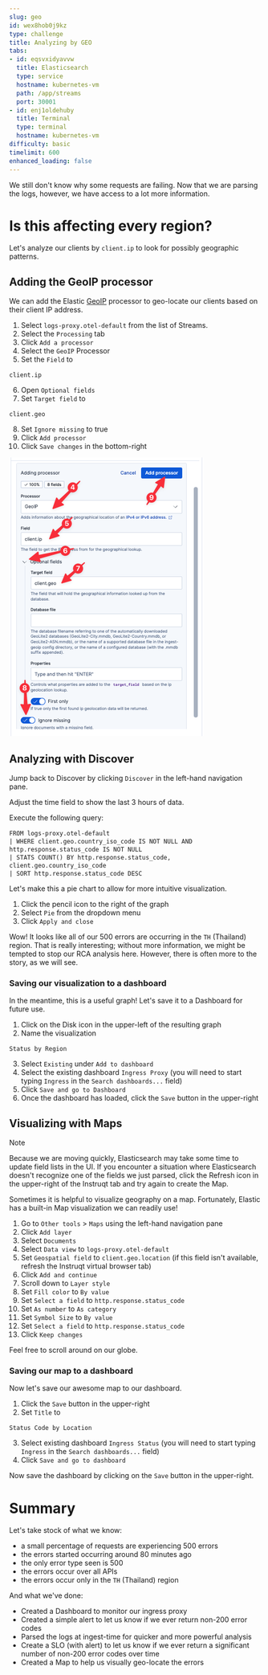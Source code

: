 ```yaml
---
slug: geo
id: wex8hob0j9kz
type: challenge
title: Analyzing by GEO
tabs:
- id: eqsvxidyavvw
  title: Elasticsearch
  type: service
  hostname: kubernetes-vm
  path: /app/streams
  port: 30001
- id: enj1oldehuby
  title: Terminal
  type: terminal
  hostname: kubernetes-vm
difficulty: basic
timelimit: 600
enhanced_loading: false
---
```

We still don't know why some requests are failing. Now that we are parsing the logs, however, we have access to a lot more information.

# Is this affecting every region?

Let's analyze our clients by `client.ip` to look for possibly geographic patterns.

## Adding the GeoIP processor

We can add the Elastic [GeoIP](https://www.elastic.co/docs/reference/enrich-processor/geoip-processor) processor to geo-locate our clients based on their client IP address.

1. Select `logs-proxy.otel-default` from the list of Streams.
2. Select the `Processing` tab
3. Click `Add a processor`
4. Select the `GeoIP` Processor
5. Set the `Field` to
  ```
  client.ip
  ```
6. Open `Optional fields`
7. Set `Target field` to
  ```
  client.geo
  ```
8. Set `Ignore missing` to true
9. Click `Add processor`
10. Click `Save changes` in the bottom-right

![3_geo.png](../assets/3_geo.png)

## Analyzing with Discover

Jump back to Discover by clicking `Discover` in the left-hand navigation pane.

Adjust the time field to show the last 3 hours of data.

Execute the following query:
```esql
FROM logs-proxy.otel-default
| WHERE client.geo.country_iso_code IS NOT NULL AND http.response.status_code IS NOT NULL
| STATS COUNT() BY http.response.status_code, client.geo.country_iso_code
| SORT http.response.status_code DESC
```

Let's make this a pie chart to allow for more intuitive visualization.

1. Click the pencil icon to the right of the graph
2. Select `Pie` from the dropdown menu
3. Click `Apply and close`

Wow! It looks like all of our 500 errors are occurring in the `TH` (Thailand) region. That is really interesting; without more information, we might be tempted to stop our RCA analysis here. However, there is often more to the story, as we will see.

### Saving our visualization to a dashboard

In the meantime, this is a useful graph! Let's save it to a Dashboard for future use.

1. Click on the Disk icon in the upper-left of the resulting graph
2. Name the visualization
  ```
  Status by Region
  ```
3. Select `Existing` under `Add to dashboard`
4. Select the existing dashboard `Ingress Proxy` (you will need to start typing `Ingress` in the `Search dashboards...` field)
4. Click `Save and go to Dashboard`
5. Once the dashboard has loaded, click the `Save` button in the upper-right

## Visualizing with Maps

> [!NOTE]
> Because we are moving quickly, Elasticsearch may take some time to update field lists in the UI. If you encounter a situation where Elasticsearch doesn't recognize one of the fields we just parsed, click the Refresh icon in the upper-right of the Instruqt tab and try again to create the Map.

Sometimes it is helpful to visualize geography on a map. Fortunately, Elastic has a built-in Map visualization we can readily use!

1. Go to `Other tools` > `Maps` using the left-hand navigation pane
2. Click `Add layer`
3. Select `Documents`
4. Select `Data view` to `logs-proxy.otel-default`
5. Set `Geospatial field` to `client.geo.location` (if this field isn't available, refresh the Instruqt virtual browser tab)
6. Click `Add and continue`
7. Scroll down to `Layer style`
8. Set `Fill color` to `By value`
9. Set `Select a field` to `http.response.status_code`
10. Set `As number` to `As category`
11. Set `Symbol Size` to `By value`
12. Set `Select a field` to `http.response.status_code`
13. Click `Keep changes`

Feel free to scroll around on our globe.

### Saving our map to a dashboard

Now let's save our awesome map to our dashboard.

1. Click the `Save` button in the upper-right
2. Set `Title` to
  ```
  Status Code by Location
  ```
3. Select existing dashboard `Ingress Status` (you will need to start typing `Ingress` in the `Search dashboards...` field)
4. Click `Save and go to dashboard`

Now save the dashboard by clicking on the `Save` button in the upper-right.

# Summary

Let's take stock of what we know:

* a small percentage of requests are experiencing 500 errors
* the errors started occurring around 80 minutes ago
* the only error type seen is 500
* the errors occur over all APIs
* the errors occur only in the `TH` (Thailand) region

And what we've done:

* Created a Dashboard to monitor our ingress proxy
* Created a simple alert to let us know if we ever return non-200 error codes
* Parsed the logs at ingest-time for quicker and more powerful analysis
* Create a SLO (with alert) to let us know if we ever return a significant number of non-200 error codes over time
* Created a Map to help us visually geo-locate the errors
